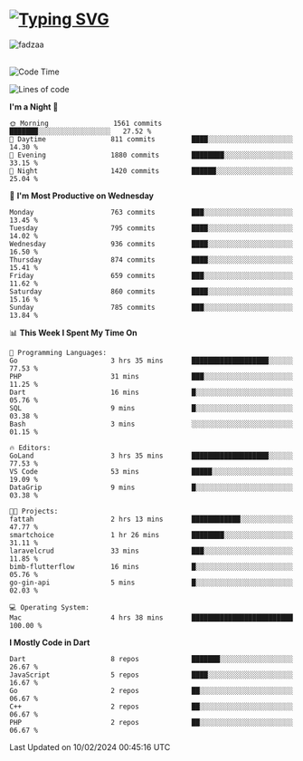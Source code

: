 
<h1 align="left"><a href="https://git.io/typing-svg"><img src="https://readme-typing-svg.demolab.com?font=Fira+Code&pause=1000&color=F7F7F7&random=false&width=600&lines=Hi+%F0%9F%91%8B%2C+I'm+Fattah+Anggit+Al+Dzakwan;Junior+Software+Developer+from+SMK+Raden+Umar+Said" alt="Typing SVG" /></a></h1>


<div align="left" display="flex"> 
  <img src="https://komarev.com/ghpvc/?username=fadzaa&label=Profile%20views&color=0e75b6&style=flat" alt="fadzaa" /> 
</div>

<br/>

<!--START_SECTION:waka-->
![Code Time](http://img.shields.io/badge/Code%20Time-317%20hrs%2011%20mins-blue)

![Lines of code](https://img.shields.io/badge/From%20Hello%20World%20I%27ve%20Written-949.6%20thousand%20lines%20of%20code-blue)

**I'm a Night 🦉** 

```text
🌞 Morning                1561 commits        ███████░░░░░░░░░░░░░░░░░░   27.52 % 
🌆 Daytime                811 commits         ████░░░░░░░░░░░░░░░░░░░░░   14.30 % 
🌃 Evening                1880 commits        ████████░░░░░░░░░░░░░░░░░   33.15 % 
🌙 Night                  1420 commits        ██████░░░░░░░░░░░░░░░░░░░   25.04 % 
```
📅 **I'm Most Productive on Wednesday** 

```text
Monday                   763 commits         ███░░░░░░░░░░░░░░░░░░░░░░   13.45 % 
Tuesday                  795 commits         ████░░░░░░░░░░░░░░░░░░░░░   14.02 % 
Wednesday                936 commits         ████░░░░░░░░░░░░░░░░░░░░░   16.50 % 
Thursday                 874 commits         ████░░░░░░░░░░░░░░░░░░░░░   15.41 % 
Friday                   659 commits         ███░░░░░░░░░░░░░░░░░░░░░░   11.62 % 
Saturday                 860 commits         ████░░░░░░░░░░░░░░░░░░░░░   15.16 % 
Sunday                   785 commits         ███░░░░░░░░░░░░░░░░░░░░░░   13.84 % 
```


📊 **This Week I Spent My Time On** 

```text
💬 Programming Languages: 
Go                       3 hrs 35 mins       ███████████████████░░░░░░   77.53 % 
PHP                      31 mins             ███░░░░░░░░░░░░░░░░░░░░░░   11.25 % 
Dart                     16 mins             █░░░░░░░░░░░░░░░░░░░░░░░░   05.76 % 
SQL                      9 mins              █░░░░░░░░░░░░░░░░░░░░░░░░   03.38 % 
Bash                     3 mins              ░░░░░░░░░░░░░░░░░░░░░░░░░   01.15 % 

🔥 Editors: 
GoLand                   3 hrs 35 mins       ███████████████████░░░░░░   77.53 % 
VS Code                  53 mins             █████░░░░░░░░░░░░░░░░░░░░   19.09 % 
DataGrip                 9 mins              █░░░░░░░░░░░░░░░░░░░░░░░░   03.38 % 

🐱‍💻 Projects: 
fattah                   2 hrs 13 mins       ████████████░░░░░░░░░░░░░   47.77 % 
smartchoice              1 hr 26 mins        ████████░░░░░░░░░░░░░░░░░   31.11 % 
laravelcrud              33 mins             ███░░░░░░░░░░░░░░░░░░░░░░   11.85 % 
bimb-flutterflow         16 mins             █░░░░░░░░░░░░░░░░░░░░░░░░   05.76 % 
go-gin-api               5 mins              █░░░░░░░░░░░░░░░░░░░░░░░░   02.03 % 

💻 Operating System: 
Mac                      4 hrs 38 mins       █████████████████████████   100.00 % 
```

**I Mostly Code in Dart** 

```text
Dart                     8 repos             ███████░░░░░░░░░░░░░░░░░░   26.67 % 
JavaScript               5 repos             ████░░░░░░░░░░░░░░░░░░░░░   16.67 % 
Go                       2 repos             ██░░░░░░░░░░░░░░░░░░░░░░░   06.67 % 
C++                      2 repos             ██░░░░░░░░░░░░░░░░░░░░░░░   06.67 % 
PHP                      2 repos             ██░░░░░░░░░░░░░░░░░░░░░░░   06.67 % 
```




 Last Updated on 10/02/2024 00:45:16 UTC
<!--END_SECTION:waka-->
